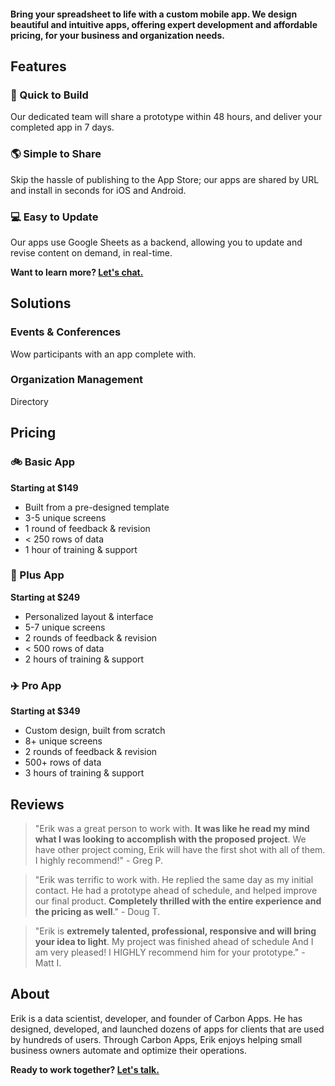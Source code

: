 #### Bring your spreadsheet to life with a custom mobile app. We design beautiful and intuitive apps, offering expert development and affordable pricing, for your business and organization needs.

## Features

### :rocket: Quick to Build
Our dedicated team will share a prototype within 48 hours, and deliver your completed app in 7 days.

### :earth_americas: Simple to Share
Skip the hassle of publishing to the App Store; our apps are shared by URL and install in seconds for iOS and Android.

### :computer: Easy to Update
Our apps use Google Sheets as a backend, allowing you to update and revise content on demand, in real-time.

**Want to learn more? [Let's chat.](https://forms.gle/QJAyyBAPcWvNzi5u9)**

## Solutions

### Events & Conferences

Wow participants with an app complete with.

### Organization Management

Directory

## Pricing

### :bike: Basic App
**Starting at $149**
- Built from a pre-designed template
- 3-5 unique screens
- 1 round of feedback & revision
- < 250 rows of data
- 1 hour of training & support

### :car: Plus App
**Starting at $249**
- Personalized layout & interface
- 5-7 unique screens
- 2 rounds of feedback & revision
- < 500 rows of data
- 2 hours of training & support

### :airplane: Pro App
**Starting at $349**
- Custom design, built from scratch
- 8+ unique screens
- 2 rounds of feedback & revision
- 500+ rows of data
- 3 hours of training & support

## Reviews

> "Erik was a great person to work with. **It was like he read my mind what I was looking to accomplish with the proposed project**. We have other project coming, Erik will have the first shot with all of them. I highly recommend!" - Greg P.

> "Erik was terrific to work with. He replied the same day as my initial contact. He had a prototype ahead of schedule, and  helped improve our final product. **Completely thrilled with the entire experience and the pricing as well**." - Doug T.

> "Erik is **extremely talented, professional, responsive and will bring your idea to light**. My project was finished ahead of schedule And I am very pleased! I HIGHLY recommend him for your prototype." - Matt I.

## About

Erik is a data scientist, developer, and founder of Carbon Apps. He has designed, developed, and launched dozens of apps for clients that are used by hundreds of users. Through Carbon Apps, Erik enjoys helping small business owners automate and optimize their operations.

**Ready to work together? [Let's talk.](https://forms.gle/QJAyyBAPcWvNzi5u9)**
